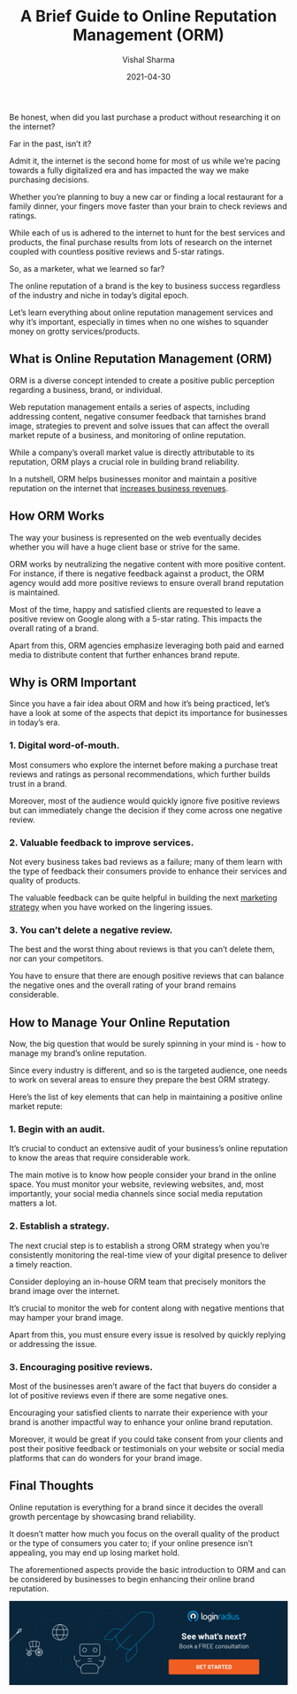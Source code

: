 ﻿---
type: fuel
title: "A Brief Guide to Online Reputation Management (ORM)"
date: "2021-04-30"
coverImage: "online-reputation-management-loginradius.jpg"
tags: ["loginradius"]
featured: false
author: "Vishal Sharma"
description: "The online reputation of a brand is the key to business success regardless of the industry and niche in today’s digital epoch. Let’s learn everything about online reputation management services and why it’s important, and how businesses can improve their web reputation."
metadescription: "Online Reputation Management determines the overall success of your business. Here’s a quick guide to help you understand the importance of ORM."
metatitle: "A Brief Guide and How to Manage Your Business with the Perfect Online Reputation Management"
---

Be honest, when did you last purchase a product without researching it on the internet?

Far in the past, isn’t it?

Admit it, the internet is the second home for most of us while we’re pacing towards a fully digitalized era and has impacted the way we make purchasing decisions.

Whether you’re planning to buy a new car or finding a local restaurant for a family dinner, your fingers move faster than your brain to check reviews and ratings.

While each of us is adhered to the internet to hunt for the best services and products, the final purchase results from lots of research on the internet coupled with countless positive reviews and 5-star ratings.

So, as a marketer, what we learned so far?

The online reputation of a brand is the key to business success regardless of the industry and niche in today’s digital epoch.

Let’s learn everything about online reputation management services and why it’s important, especially in times when no one wishes to squander money on grotty services/products.

## What is Online Reputation Management (ORM)

ORM is a diverse concept intended to create a positive public perception regarding a business, brand, or individual.

Web reputation management entails a series of aspects, including addressing content, negative consumer feedback that tarnishes brand image, strategies to prevent and solve issues that can affect the overall market repute of a business, and monitoring of online reputation.

While a company’s overall market value is directly attributable to its reputation, ORM plays a crucial role in building brand reliability.

In a nutshell, ORM helps businesses monitor and maintain a positive reputation on the internet that [increases business revenues](https://www.loginradius.com/blog/start-with-identity/2018/11/enterprise-needs-digital-business-transformation-strategy/).

## How ORM Works

The way your business is represented on the web eventually decides whether you will have a huge client base or strive for the same.

ORM works by neutralizing the negative content with more positive content. For instance, if there is negative feedback against a product, the ORM agency would add more positive reviews to ensure overall brand reputation is maintained.

Most of the time, happy and satisfied clients are requested to leave a positive review on Google along with a 5-star rating. This impacts the overall rating of a brand.

Apart from this, ORM agencies emphasize leveraging both paid and earned media to distribute content that further enhances brand repute.

## Why is ORM Important

Since you have a fair idea about ORM and how it’s being practiced, let’s have a look at some of the aspects that depict its importance for businesses in today’s era.

### 1. Digital word-of-mouth.

Most consumers who explore the internet before making a purchase treat reviews and ratings as personal recommendations, which further builds trust in a brand.

Moreover, most of the audience would quickly ignore five positive reviews but can immediately change the decision if they come across one negative review.

### 2. Valuable feedback to improve services.

Not every business takes bad reviews as a failure; many of them learn with the type of feedback their consumers provide to enhance their services and quality of products.

The valuable feedback can be quite helpful in building the next [marketing strategy](https://www.loginradius.com/blog/fuel/2021/04/Top-5-Marketing-Strategies-to-Power-up-Your-Business/) when you have worked on the lingering issues.

### 3. You can’t delete a negative review.

The best and the worst thing about reviews is that you can’t delete them, nor can your competitors.

You have to ensure that there are enough positive reviews that can balance the negative ones and the overall rating of your brand remains considerable.

## How to Manage Your Online Reputation

Now, the big question that would be surely spinning in your mind is - how to manage my brand’s online reputation.

Since every industry is different, and so is the targeted audience, one needs to work on several areas to ensure they prepare the best ORM strategy.

Here’s the list of key elements that can help in maintaining a positive online market repute:

### 1. Begin with an audit.

It’s crucial to conduct an extensive audit of your business’s online reputation to know the areas that require considerable work.

The main motive is to know how people consider your brand in the online space. You must monitor your website, reviewing websites, and, most importantly, your social media channels since social media reputation matters a lot.

### 2. Establish a strategy.

The next crucial step is to establish a strong ORM strategy when you’re consistently monitoring the real-time view of your digital presence to deliver a timely reaction.

Consider deploying an in-house ORM team that precisely monitors the brand image over the internet.

It’s crucial to monitor the web for content along with negative mentions that may hamper your brand image.

Apart from this, you must ensure every issue is resolved by quickly replying or addressing the issue.

### 3. Encouraging positive reviews.

Most of the businesses aren’t aware of the fact that buyers do consider a lot of positive reviews even if there are some negative ones.

Encouraging your satisfied clients to narrate their experience with your brand is another impactful way to enhance your online brand reputation.

Moreover, it would be great if you could take consent from your clients and post their positive feedback or testimonials on your website or social media platforms that can do wonders for your brand image.

## Final Thoughts

Online reputation is everything for a brand since it decides the overall growth percentage by showcasing brand reliability.

It doesn’t matter how much you focus on the overall quality of the product or the type of consumers you cater to; if your online presence isn’t appealing, you may end up losing market hold.

The aforementioned aspects provide the basic introduction to ORM and can be considered by businesses to begin enhancing their online brand reputation.

[![book-a-demo-Consultation](book-a-demo-Consultation.png)](https://www.loginradius.com/book-a-demo/)
